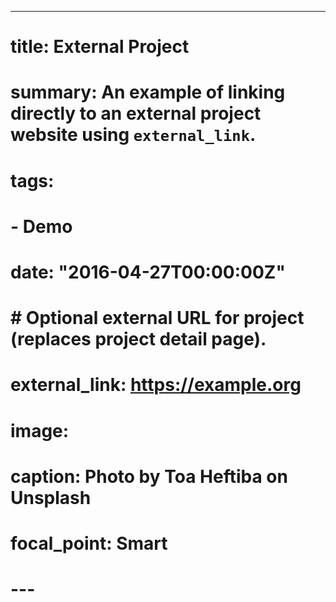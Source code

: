---
# title: External Project
# summary: An example of linking directly to an external project website using `external_link`.
# tags:
#   - Demo
# date: "2016-04-27T00:00:00Z"

# # Optional external URL for project (replaces project detail page).
# external_link: https://example.org

# image:
#   caption: Photo by Toa Heftiba on Unsplash
#   focal_point: Smart
# ---
